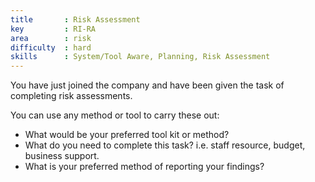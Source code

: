 ```yaml
---
title       : Risk Assessment
key         : RI-RA
area        : risk
difficulty  : hard
skills      : System/Tool Aware, Planning, Risk Assessment
---
```


You have just joined the company and have been given the task of completing risk assessments.

You can use any method or tool to carry these out:

 - What would be your preferred tool kit or method?
 - What do you need to complete this task? i.e. staff resource, budget, business support.
 - What is your preferred method of reporting your findings?
